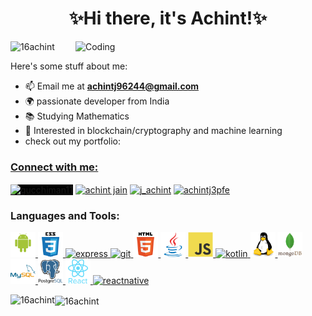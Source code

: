 <h1 align="center">✨Hi there, it's Achint!✨</h1>

<img
  align="right"
  alt="Coding"
  width="400"
  src="https://www.snexplores.org/wp-content/uploads/2023/02/1030_ChatGPT_feat.gif"
/>

<p align="left">
  <img
    src="https://komarev.com/ghpvc/?username=16achint&label=Profile%20views&color=0e75b6&style=flat"
    alt="16achint"
  />
</p>

Here's some stuff about me: <br />
- 📫 Email me at **achintj96244@gmail.com** <br />
- 🌍 passionate developer from India <br />
- 📚 Studying Mathematics <br />
- 🌱 Interested in blockchain/cryptography and machine learning
- check out my portfolio: <a href="https://16achint.github.io/achintjain.dev.portfolio/"> <br />

<h3 align="left">Connect with me:</h3>
<p align="left">
  <a href="https://twitter.com/gucchiman11" target="blank"
    ><img
      align="center"
      src="https://upload.wikimedia.org/wikipedia/commons/5/57/X_logo_2023_%28white%29.png"
      alt="gucchiman11"
      height="30"
      width="27"
      style="background-color: black"
  /></a>
  <a
    href="https://www.linkedin.com/in/achint-jain-a521b9213/?_l=en_US"
    target="blank"
    ><img
      align="center"
      src="https://cdn.worldvectorlogo.com/logos/linkedin-icon-2.svg"
      alt="achint jain"
      height="30"
      width="40"
  /></a>
  <a href="https://instagram.com/j_achint" target="blank"
    ><img
      align="center"
      src="https://cdn2.iconfinder.com/data/icons/social-media-2285/512/1_Instagram_colored_svg_1-1024.png"
      alt="j_achint"
      height="30"
      width="30"
  /></a>
  <a href="https://auth.geeksforgeeks.org/user/achintj3pfe" target="blank"
    ><img
      align="center"
      src="https://upload.wikimedia.org/wikipedia/commons/4/43/GeeksforGeeks.svg"
      alt="achintj3pfe"
      height="30"
      width="40"
  /></a>
</p>

<h3 align="left">Languages and Tools:</h3>
<a href="https://developer.android.com" target="_blank" rel="noreferrer"> <img src="https://raw.githubusercontent.com/devicons/devicon/master/icons/android/android-original-wordmark.svg" alt="android" width="40" height="40"/> </a> <a href="https://www.w3schools.com/css/" target="_blank" rel="noreferrer"> <img src="https://raw.githubusercontent.com/devicons/devicon/master/icons/css3/css3-original-wordmark.svg" alt="css3" width="40" height="40"/> </a> <a href="https://expressjs.com" target="_blank" rel="noreferrer"> <img src="https://i.ibb.co/kHdw6NR/express.png" alt="express" width="40" height="40"/> </a> <a href="https://git-scm.com/" target="_blank" rel="noreferrer"> <img src="https://www.vectorlogo.zone/logos/git-scm/git-scm-icon.svg" alt="git" width="40" height="40"/> </a> <a href="https://www.w3.org/html/" target="_blank" rel="noreferrer"> <img src="https://raw.githubusercontent.com/devicons/devicon/master/icons/html5/html5-original-wordmark.svg" alt="html5" width="40" height="40"/> </a> <a href="https://www.java.com" target="_blank" rel="noreferrer"> <img src="https://raw.githubusercontent.com/devicons/devicon/master/icons/java/java-original.svg" alt="java" width="40" height="40"/> </a> <a href="https://developer.mozilla.org/en-US/docs/Web/JavaScript" target="_blank" rel="noreferrer"> <img src="https://raw.githubusercontent.com/devicons/devicon/master/icons/javascript/javascript-original.svg" alt="javascript" width="40" height="40"/> </a> <a href="https://kotlinlang.org" target="_blank" rel="noreferrer"> <img src="https://www.vectorlogo.zone/logos/kotlinlang/kotlinlang-icon.svg" alt="kotlin" width="40" height="40"/> </a> <a href="https://www.linux.org/" target="_blank" rel="noreferrer"> <img src="https://raw.githubusercontent.com/devicons/devicon/master/icons/linux/linux-original.svg" alt="linux" width="40" height="40"/> </a> <a href="https://www.mongodb.com/" target="_blank" rel="noreferrer"> <img src="https://raw.githubusercontent.com/devicons/devicon/master/icons/mongodb/mongodb-original-wordmark.svg" alt="mongodb" width="40" height="40"/> </a> <a href="https://www.mysql.com/" target="_blank" rel="noreferrer"> <img src="https://raw.githubusercontent.com/devicons/devicon/master/icons/mysql/mysql-original-wordmark.svg" alt="mysql" width="40" height="40"/> </a> <a href="https://www.postgresql.org" target="_blank" rel="noreferrer"> <img src="https://raw.githubusercontent.com/devicons/devicon/master/icons/postgresql/postgresql-original-wordmark.svg" alt="postgresql" width="40" height="40"/> </a> <a href="https://reactjs.org/" target="_blank" rel="noreferrer"> <img src="https://raw.githubusercontent.com/devicons/devicon/master/icons/react/react-original-wordmark.svg" alt="react" width="40" height="40"/> </a> <a href="https://reactnative.dev/" target="_blank" rel="noreferrer"> <img src="https://reactnative.dev/img/header_logo.svg" alt="reactnative" width="40" height="40"/> </a> </p>


<p>
  <img
    align="left"
    src="https://github-readme-stats.vercel.app/api/top-langs?username=16achint&show_icons=true&locale=en&layout=compact"
    alt="16achint"
  />
</p>

<p>
  <img
    align="center"
    height="165px"
    src="https://github-readme-streak-stats.herokuapp.com/?user=16achint&"
    alt="16achint"
  />
</p>
